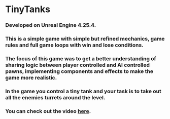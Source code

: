 # TinyTanks 
### Developed on Unreal Engine 4.25.4.
### This is a simple game with simple but refined  mechanics, game rules and full game loops with win and lose conditions.
### The focus of this game was to get a better understanding of sharing logic between player controlled and AI controlled pawns, implementing components and effects to make the game more realistic. 
### In the game you control a tiny tank and your task is to take out all the enemies turrets around the level.
### You can check out the video <a href="https://youtu.be/3O15ubtDtKY">here</a>.
